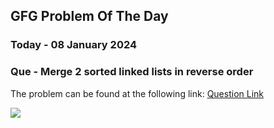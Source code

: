 ## GFG Problem Of The Day

### Today - 08 January 2024
### Que - Merge 2 sorted linked lists in reverse order
The problem can be found at the following link: [Question Link](https://www.geeksforgeeks.org/problems/merge-2-sorted-linked-list-in-reverse-order/1)

![](https://badgen.net/badge/Level/Medium/yellow)
